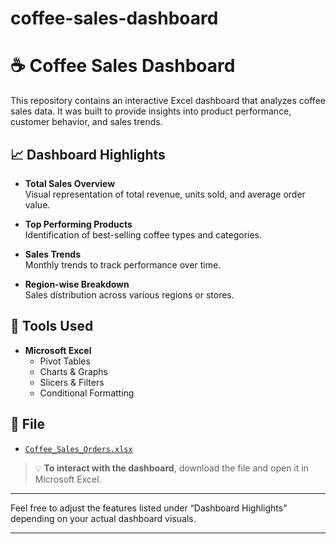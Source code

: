 # coffee-sales-dashboard
# ☕ Coffee Sales Dashboard

This repository contains an interactive Excel dashboard that analyzes coffee sales data. It was built to provide insights into product performance, customer behavior, and sales trends.

## 📈 Dashboard Highlights

- **Total Sales Overview**  
  Visual representation of total revenue, units sold, and average order value.

- **Top Performing Products**  
  Identification of best-selling coffee types and categories.

- **Sales Trends**  
  Monthly trends to track performance over time.

- **Region-wise Breakdown**  
  Sales distribution across various regions or stores.

## 🧰 Tools Used

- **Microsoft Excel**
  - Pivot Tables
  - Charts & Graphs
  - Slicers & Filters
  - Conditional Formatting

## 📁 File

- [`Coffee_Sales_Orders.xlsx`](coffeeOrdersProject.xlsx)

> 💡 **To interact with the dashboard**, download the file and open it in Microsoft Excel.

---

Feel free to adjust the features listed under “Dashboard Highlights” depending on your actual dashboard visuals.

---

